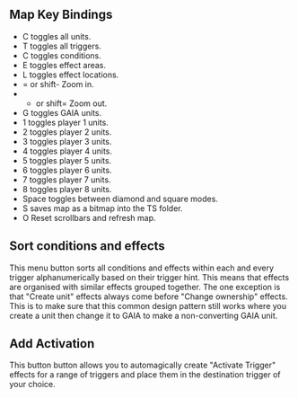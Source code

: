 Map Key Bindings
----------------

*   C toggles all units.
*   T toggles all triggers.
*   C toggles conditions.
*   E toggles effect areas.
*   L toggles effect locations.
*   = or shift- Zoom in.
*   - or shift= Zoom out.
*   G toggles GAIA units.
*   1 toggles player 1 units.
*   2 toggles player 2 units.
*   3 toggles player 3 units.
*   4 toggles player 4 units.
*   5 toggles player 5 units.
*   6 toggles player 6 units.
*   7 toggles player 7 units.
*   8 toggles player 8 units.
*   Space toggles between diamond and square modes.
*   S saves map as a bitmap into the TS folder.
*   O Reset scrollbars and refresh map.

Sort conditions and effects
---------------------------

This menu button sorts all conditions and effects within each and every
trigger alphanumerically based on their trigger hint. This means that
effects are organised with similar effects grouped together. The one
exception is that "Create unit" effects always come before "Change
ownership" effects. This is to make sure that this common design pattern
still works where you create a unit then change it to GAIA to make a
non-converting GAIA unit.

Add Activation
--------------

This button button allows you to automagically create "Activate Trigger"
effects for a range of triggers and place them in the destination
trigger of your choice.